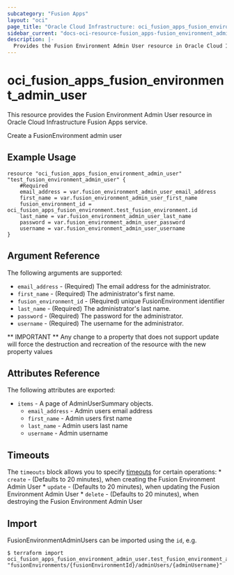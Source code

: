 ```yaml
---
subcategory: "Fusion Apps"
layout: "oci"
page_title: "Oracle Cloud Infrastructure: oci_fusion_apps_fusion_environment_admin_user"
sidebar_current: "docs-oci-resource-fusion_apps-fusion_environment_admin_user"
description: |-
  Provides the Fusion Environment Admin User resource in Oracle Cloud Infrastructure Fusion Apps service
---
```


# oci_fusion_apps_fusion_environment_admin_user
This resource provides the Fusion Environment Admin User resource in Oracle Cloud Infrastructure Fusion Apps service.

Create a FusionEnvironment admin user

## Example Usage

```hcl
resource "oci_fusion_apps_fusion_environment_admin_user" "test_fusion_environment_admin_user" {
	#Required
	email_address = var.fusion_environment_admin_user_email_address
	first_name = var.fusion_environment_admin_user_first_name
	fusion_environment_id = oci_fusion_apps_fusion_environment.test_fusion_environment.id
	last_name = var.fusion_environment_admin_user_last_name
	password = var.fusion_environment_admin_user_password
	username = var.fusion_environment_admin_user_username
}
```

## Argument Reference

The following arguments are supported:

* `email_address` - (Required) The email address for the administrator.
* `first_name` - (Required) The administrator's first name.
* `fusion_environment_id` - (Required) unique FusionEnvironment identifier
* `last_name` - (Required) The administrator's last name.
* `password` - (Required) The password for the administrator.
* `username` - (Required) The username for the administrator.


** IMPORTANT **
Any change to a property that does not support update will force the destruction and recreation of the resource with the new property values

## Attributes Reference

The following attributes are exported:

* `items` - A page of AdminUserSummary objects.
	* `email_address` - Admin users email address
	* `first_name` - Admin users first name
	* `last_name` - Admin users last name
	* `username` - Admin username

## Timeouts

The `timeouts` block allows you to specify [timeouts](https://registry.terraform.io/providers/oracle/oci/latest/docs/guides/changing_timeouts) for certain operations:
	* `create` - (Defaults to 20 minutes), when creating the Fusion Environment Admin User
	* `update` - (Defaults to 20 minutes), when updating the Fusion Environment Admin User
	* `delete` - (Defaults to 20 minutes), when destroying the Fusion Environment Admin User


## Import

FusionEnvironmentAdminUsers can be imported using the `id`, e.g.

```
$ terraform import oci_fusion_apps_fusion_environment_admin_user.test_fusion_environment_admin_user "fusionEnvironments/{fusionEnvironmentId}/adminUsers/{adminUsername}" 
```

